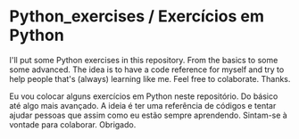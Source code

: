 # Python_exercises / Exercícios em Python

I'll put some Python exercises in this repository. From the basics to some some advanced. The idea is to have a code reference for myself and try to help people that's (always) learning like me. Feel free to colaborate. Thanks.

Eu vou colocar alguns exercícios em Python neste repositório. Do básico até algo mais avançado. A ideia é ter uma referência de códigos e tentar ajudar pessoas que assim como eu estão sempre aprendendo. Sintam-se à vontade para colaborar. Obrigado.
